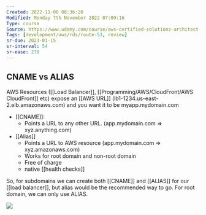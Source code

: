 ```yaml
---
Created: 2022-11-08 08:36:20
Modified: Monday 7th November 2022 07:09:16
Type: course
Source: https://www.udemy.com/course/aws-certified-solutions-architect-associate-saa-c01/?xref=E0Aed11STH4LPUQvCz0GJFABTmM=
Tags: [development/aws/rds/route-53, review]
sr-due: 2023-01-15
sr-interval: 54
sr-ease: 270
---
```


## CNAME vs ALIAS

AWS Resources ([[Load Balancer]], [[Programming/AWS/CloudFront/AWS CloudFront]] etc) expose an [[AWS URL]] (lb1-1234.us-east-2.elb.amazonaws.com) and you want it to be myapp.mydomain.com
- [[CNAME]]:
    - Points a URL to any other URL. (app.mydomain.com => xyz.anything.com)
- [[Alias]]
    - Points a URL to AWS resource (app.mydomain.com => xyz.amazonaws.com)
    - Works for root domain and non-root domain
    - Free of charge
    - native [[health checks]]

So, for subdomains we can create both [[CNAME]] and [[ALIAS]] for our [[load balancer]], but alias would be the recommended way to go. For root domain, we can only use ALIAS.

![](2019-12-30-10-16-01.png)
